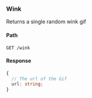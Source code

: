 ### Wink

Returns a single random wink gif

#### Path

```HTTP
GET /wink
```

#### Response

```ts
{
  // The url of the Gif
  url: string;
}
```
